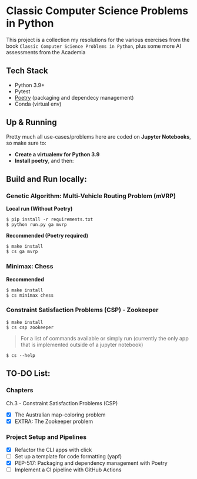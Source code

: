 # Classic Computer Science Problems in Python

This project is a collection my resolutions for the various exercises from the book 
`Classic Computer Science Problems in Python`, plus some more AI assessments from the Academia

## Tech Stack
- Python 3.9+
- Pytest
- [Poetry](https://python-poetry.org/docs/)  (packaging and dependecy management)
- Conda (virtual env)

## Up & Running

Pretty much all use-cases/problems here are coded on **Jupyter Notebooks**, so make sure to:
- **Create a virtualenv for Python 3.9**
- **Install poetry**, and then:

## Build and Run locally:

### **Genetic Algorithm: Multi-Vehicle Routing Problem (mVRP)**
 
**Local run (Without Poetry)**
```
$ pip install -r requirements.txt
$ python run.py ga mvrp
```

**Recommended (Poetry required)**
``` 
$ make install
$ cs ga mvrp
```


### **Minimax: Chess**

**Recommended**
```
$ make install
$ cs minimax chess
```

### **Constraint Satisfaction Problems (CSP) - Zookeeper**
```
$ make install
$ cs csp zookeeper
```

> For a list of commands available or simply run (currently the only app that is implemented outside of a jupyter notebook)
```
$ cs --help
``` 

## TO-DO List:

### Chapters
Ch.3 - Constraint Satisfaction Problems (CSP) 
- [x] The Australian map-coloring problem
- [x] EXTRA: The Zookeeper problem

### Project Setup and Pipelines
- [x] Refactor the CLI apps with click
- [ ] Set up a template for code formatting (yapf)
- [x] PEP-517: Packaging and dependency management with Poetry
- [ ] Implement a CI pipeline with GitHub Actions
